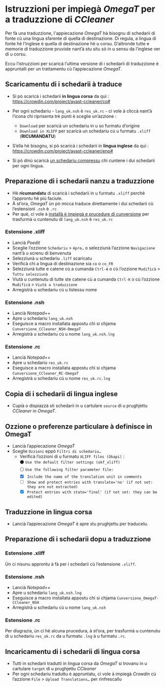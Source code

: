 # Istruzzioni per impiegà _OmegaT_ per a traduzzione di _CCleaner_

Per fà una traduzzione, l'appiecazione _OmegaT_ hà bisognu di schedarii di fonte cù una lingua sfarente di quella di destinazione. Di regula, a lingua di fonte hè l’inglese è quella di destinazione hè u corsu. D’altronde tutte e memorie di traduzzione pruviste nant’à stu situ sò in u sensu da l’inglese ver di u corsu.

Eccu l’istruzzioni per scaricà l’ultima versione di i schedarii di traduzzione è appruntalli per un trattamentu cù l’appiecazione _OmegaT_.

## Scaricamentu di i schedarii à traduce

- Si pò scaricà i schedarii __in lingua corsa__ da quì :  
  https://crowdin.com/project/avast-ccleaner/co#

- Per ogni schedariu - `lang_uk.nsh` è `res_uk.rc` - ci vole à cliccà nant’à l’icona chì riprisenta trè punti è sceglie un’azzione :
  - `Download` per scaricà un schedariu in u so furmatu d’origine
  - `Download in XLIFF` per scaricà un schedariu cù u furmatu `.xliff` (**RICUMANDATU**)

- S’ella hè bisognu, si pò scaricà i schedarii in __lingua inglese__ da quì :  
  https://crowdin.com/project/avast-ccleaner/enp#

- Si pò dinù scaricà [un schedariu compressu](https://crowdin.com/backend/download/project/avast-ccleaner.zip) chì cuntene i dui schedarii per ogni lingua.

## Preparazione di i schedarii nanzu a traduzzione

- Hè **ricumandatu** di scaricà i schedarii in u furmatu `.xliff` perchè l’approntu hè più faciule.
- À st’ora, _OmegaT_ ùn pò micca traduce direttamente i dui schedarii cù l’estensioni `.nsh` è `.rc`
- Per què, ci vole à [installà è impiegà e prucedure di cunversione](Cunversione.md) per trasfurmà u cuntenutu di `lang_uk.nsh` è `res_uk.rc`

### Estensione .xliff
- Lancià _Poedit_
- Sceglie l’ozzione `Schedariu` > `Apre…` o selezziunà l’azzione `Navigazione` nant’à u screnu di benvenuta
- Selezziunà u schedariu `.liff` scaricatu
- Verificà chì a lingua di destinazione sia `co` o `co_FR`
- Selezziunà tutte e catene cù a cumanda `Ctrl-A` o cù l’ozzione `Mudificà` > `Tuttu selezziunà`
- Viutà u cuntenutu di tutte ste catene cù a cumanda `Ctrl-K` o cù l’ozzione `Mudificà` > `Viutà a traduzzione`
- Arregistrà u schedariu cù u listessu nome

### Estensione .nsh
- Lancià _Notepad++_
- Apre u schedariu `lang_uk.nsh`
- Eseguisce a macro installata appostu chì si chjama `Cunversione_CCleaner_NSH-OmegaT`
- Arregistrà u schedariu cù u nome `lang_uk.nsh.lng`

### Estensione .rc
- Lancià _Notepad++_
- Apre u schedariu `res_uk.rc`
- Eseguisce a macro installata appostu chì si chjama `Cunversione_CCleaner_RC-OmegaT`
- Arregistrà u schedariu cù u nome `res_uk.rc.lng`

## Copia di i schedarii di lingua inglese

- Cupià o dispiazzà sti schedarii in u cartulare `source` di u prughjettu _CCleaner_ in _OmegaT_.

## Ozzione o preferenze particulare à definisce in OmegaT

- Lancià l’appiecazione _OmegaT_
- Sceglie `Ozzioni` eppò `Filtri di schedariu…`
  - Verificà l’ozzioni di u furmatu `XLIFF files (Okapi)` :  
    ⚫ `Use the default filter settings (okf_xliff)`  
    ⚪ `Use the following filter parameter file:`
    - [x] `Include the name of the translation unit in comments`
    - [ ] `Show and protect entries with translate='no' (if not set: they are not extracted)`
    - [x] `Protect entries with state='final' (if not set: they can be edited)`

## Traduzzione in lingua corsa

- Lancià l’appiecazione _OmegaT_ è apre stu prughjettu per traducelu.

## Preparazione di i schedarii dopu a traduzzione

### Estensione .xliff
Ùn ci nisunu approntu à fà per i schedarii cù l’estensione `.xliff`.

### Estensione .nsh
- Lancià _Notepad++_
- Apre u schedariu `lang_uk.nsh.lng`
- Eseguisce a macro installata appostu chì si chjama `Cunversione_OmegaT-CCleaner_NSH`
- Arregistrà u schedariu cù u nome `lang_uk.nsh`

### Estensione .rc
Per disgrazia, ùn ci hè alcuna prucedura, à st’ora, per trasfurmà u cuntenutu di u schedariu `res_uk.rc` da u furmatu `.lng` à u furmatu `.rc`.

## Incaricamentu di i schedarii di lingua corsa
- Tutti in schedarii tradutti in lingua corsa da _OmegaT_ si trovanu in u cartulare `target` di u prughjettu _CCleaner_
- Per ogni schedariu traduttu è appruntatu, ci vole à impiegà _Crowdin_ cù l’azzione `File` > `Upload Translations…` per rinfrescallu
